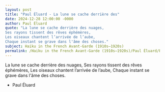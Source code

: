 ```yaml
---
layout: post
title: "Paul Éluard - La lune se cache derrière des"
date: 2024-12-28 12:00:00 -0000
author: Paul Éluard
quote: "La lune se cache derrière des nuages,
Ses rayons tissent des rêves éphémères,
Les oiseaux chantent l’arrivée de l’aube,
Chaque instant se grave dans l'âme des choses."
subject: Haiku in the French Avant-Garde (1910s–1920s)
permalink: /Haiku in the French Avant-Garde (1910s–1920s)/Paul Éluard/Paul Éluard - La lune se cache derrière des
---
```


La lune se cache derrière des nuages,
Ses rayons tissent des rêves éphémères,
Les oiseaux chantent l’arrivée de l’aube,
Chaque instant se grave dans l'âme des choses.

- Paul Éluard
